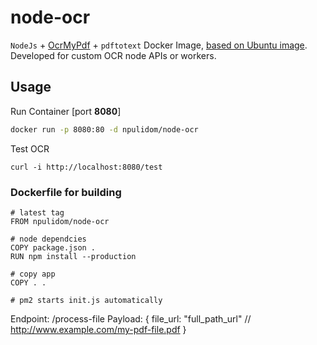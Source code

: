 node-ocr
========

`NodeJs` + [OcrMyPdf](https://github.com/jbarlow83/OCRmyPDF) + `pdftotext` Docker Image, [based on Ubuntu image](https://github.com/jbarlow83/OCRmyPDF/blob/master/.docker/Dockerfile). Developed for custom OCR node APIs or workers.

## Usage

Run Container [port **8080**]
```sh
docker run -p 8080:80 -d npulidom/node-ocr
```

Test OCR
```curl
curl -i http://localhost:8080/test
```

### Dockerfile for building

```docker
# latest tag
FROM npulidom/node-ocr

# node dependcies
COPY package.json .
RUN npm install --production

# copy app
COPY . .

# pm2 starts init.js automatically
```


Endpoint: /process-file
Payload: {
	file_url: "full_path_url" // http://www.example.com/my-pdf-file.pdf
}
